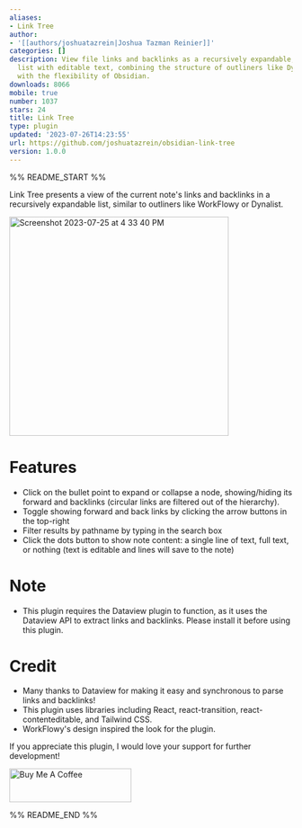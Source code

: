 ```yaml
---
aliases:
- Link Tree
author:
- '[[authors/joshuatazrein|Joshua Tazman Reinier]]'
categories: []
description: View file links and backlinks as a recursively expandable, filterable
  list with editable text, combining the structure of outliners like Dynalist & WorkFlowy
  with the flexibility of Obsidian.
downloads: 8066
mobile: true
number: 1037
stars: 24
title: Link Tree
type: plugin
updated: '2023-07-26T14:23:55'
url: https://github.com/joshuatazrein/obsidian-link-tree
version: 1.0.0
---
```


%% README_START %%

Link Tree presents a view of the current note's links and backlinks in a recursively expandable list, similar to outliners like WorkFlowy or Dynalist. 

<img width="390" alt="Screenshot 2023-07-25 at 4 33 40 PM" src="https://github.com/joshuatazrein/obsidian-link-tree/assets/84872947/d9cc31e2-edc5-4f94-bfc7-a79a699d6151">

# Features
- Click on the bullet point to expand or collapse a node, showing/hiding its forward and backlinks (circular links are filtered out of the hierarchy).
- Toggle showing forward and back links by clicking the arrow buttons in the top-right
- Filter results by pathname by typing in the search box
- Click the dots button to show note content: a single line of text, full text, or nothing (text is editable and lines will save to the note)

# Note
- This plugin requires the Dataview plugin to function, as it uses the Dataview API to extract links and backlinks. Please install it before using this plugin.

# Credit
- Many thanks to Dataview for making it easy and synchronous to parse links and backlinks!
- This plugin uses libraries including React, react-transition, react-contenteditable, and Tailwind CSS.
- WorkFlowy's design inspired the look for the plugin.

If you appreciate this plugin, I would love your support for further development!

<a href="https://www.buymeacoffee.com/joshuatreinier" target="_blank"><img src="https://cdn.buymeacoffee.com/buttons/v2/default-blue.png" alt="Buy Me A Coffee" style="height: 60px !important;width: 217px !important;" ></a>



%% README_END %%